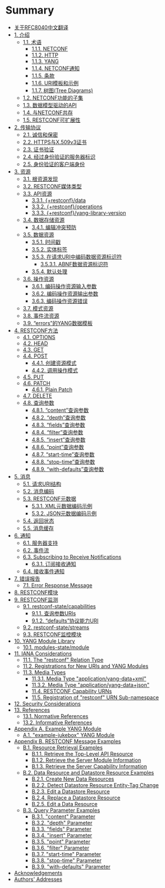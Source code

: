 # Summary

- [关于RFC8040中文翻译](README.md)
- [1. 介绍](section-1/README.md)
    - [1.1. 术语](section-1/1.1.md)
        - [1.1.1. NETCONF](section-1/1.1.1.md)
        - [1.1.2. HTTP](section-1/1.1.2.md)
        - [1.1.3. YANG](section-1/1.1.3.md)
        - [1.1.4. NETCONF通知](section-1/1.1.4.md)
        - [1.1.5. 条款](section-1/1.1.5.md)
        - [1.1.6. URI模板和示例](section-1/1.1.6.md)
        - [1.1.7. 树图(Tree Diagrams)](section-1/1.1.7.md)
    - [1.2. NETCONF功能的子集](section-1/1.2.md)
    - [1.3. 数据模型驱动的API](section-1/1.3.md)
    - [1.4. 与NETCONF共存](section-1/1.4.md)
    - [1.5. RESTCONF可扩展性](section-1/1.5.md)
- [2. 传输协议](section-2/README.md)
   - [2.1. 诚信和保密](section-2/2.1.md)
   - [2.2. HTTPS与X.509v3证书](section-2/2.2.md)
   - [2.3. 证书验证](section-2/2.3.md)
   - [2.4. 经过身份验证的服务器标识](section-2/2.4.md)
   - [2.5. 身份验证的客户端身份](section-2/2.5.md)
- [3. 资源](section-3/README.md)
   - [3.1. 根资源发现](section-3/3.1.md)
   - [3.2. RESTCONF媒体类型](section-3/3.2.md)
   - [3.3. API资源](section-3/3.3.md)
        - [3.3.1. {+restconf}/data](section-3/3.3.1.md)
        - [3.3.2. {+restconf}/operations](section-3/3.3.2.md)
        - [3.3.3. {+restconf}/yang-library-version](section-3/3.3.3.md)
   - [3.4. 数据存储资源](section-3/3.4.md)
        - [3.4.1. 编辑冲突预防](section-3/3.4.1.md)
   - [3.5. 数据资源](section-3/3.5.md)
        - [3.5.1. 时间戳](section-3/3.5.1.md)
        - [3.5.2. 实体标签](section-3/3.5.2.md)
        - [3.5.3. 在请求URI中编码数据资源标识符](section-3/3.5.3.md)
            - [3.5.3.1. ABNF数据资源标识符
](section-3/3.5.3.1.md)
        - [3.5.4. 默认处理](section-3/3.5.4.md)
   - [3.6. 操作资源](section-3/3.6.md)
        - [3.6.1. 编码操作资源输入参数](section-3/3.6.1.md)
        - [3.6.2. 编码操作资源输出参数](section-3/3.6.2.md)
        - [3.6.3. 编码操作资源错误](section-3/3.6.3.md)
   - [3.7. 模式资源](section-3/3.7.md)
   - [3.8. 事件流资源](section-3/3.8.md)
   - [3.9. “errors”的YANG数据模板](section-3/3.9.md)
- [4. RESTCONF方法](section-4/README.md)
    - [4.1. OPTIONS](section-4/4.1.md)
    - [4.2. HEAD](section-4/4.2.md)
    - [4.3. GET](section-4/4.3.md)
    - [4.4. POST](section-4/4.4.md)
        - [4.4.1. 创建资源模式](section-4/4.4.1.md)
        - [4.4.2. 调用操作模式](section-4/4.4.2.md)
    - [4.5. PUT](section-4/4.5.md)
    - [4.6. PATCH](section-4/4.6.md)
        - [4.6.1. Plain Patch](section-4/4.6.1.md)
    - [4.7. DELETE](section-4/4.7.md)
    - [4.8. 查询参数](section-4/4.8.md)
        - [4.8.1. “content”查询参数](section-4/4.8.1.md)
        - [4.8.2. “depth”查询参数](section-4/4.8.2.md)
        - [4.8.3. “fields”查询参数](section-4/4.8.3.md)
        - [4.8.4. “filter”查询参数](section-4/4.8.4.md)
        - [4.8.5. “insert”查询参数](section-4/4.8.5.md)
        - [4.8.6. “point”查询参数](section-4/4.8.6.md)
        - [4.8.7. “start-time”查询参数](section-4/4.8.7.md)
        - [4.8.8. “stop-time”查询参数](section-4/4.8.8.md)
        - [4.8.9. “with-defaults”查询参数](section-4/4.8.9.md)
- [5. 消息](section-5/README.md)
    - [5.1. 请求URI结构](section-5/5.1.md)
    - [5.2. 消息编码](section-5/5.2.md)
    - [5.3. RESTCONF元数据](section-5/5.3.md)
        - [5.3.1. XML元数据编码示例](section-5/5.3.1.md)
        - [5.3.2. JSON元数据编码示例](section-5/5.3.2.md)
    - [5.4. 返回状态](section-5/5.4.md)
    - [5.5. 消息缓存](section-5/5.5.md)
- [6. 通知](section-6/README.md)
    - [6.1. 服务器支持](section-6/6.1.md)
    - [6.2. 事件流](section-6/6.2.md)
    - [6.3. Subscribing to Receive Notifications](section-6/6.3.md)
        - [6.3.1. 订阅接收通知](section-6/6.3.1.md)
    - [6.4. 接收事件通知](section-6/6.4.md)
- [7. 错误报告](section-7/README.md)
    - [7.1. Error Response Message](section-7/7.1.md)
- [8. RESTCONF模块](section-8/README.md)
- [9. RESTCONF监测](section-9/README.md)
    - [9.1. restconf-state/capabilities](section-9/9.1.md)
        - [9.1.1. 查询参数URIs](section-9/9.1.1.md)
        - [9.1.2. “defaults”协议能力URI](section-9/9.1.2.md)
    - [9.2. restconf-state/streams](section-9/9.2.md)
    - [9.3. RESTCONF监控模块](section-9/9.3.md)
- [10. YANG Module Library]()
    - [10.1. modules-state/module]()
- [11. IANA Considerations]()
    - [11.1. The "restconf" Relation Type]()
    - [11.2. Registrations for New URIs and YANG Modules]()
    - [11.3. Media Types]()
        - [11.3.1. Media Type "application/yang-data+xml"]()
        - [11.3.2. Media Type "application/yang-data+json"]()
        - [11.4. RESTCONF Capability URNs]()
        - [11.5. Registration of "restconf" URN Sub-namespace]()
- [12. Security Considerations]()
- [13. References]()
    - [13.1. Normative References]()
    - [13.2. Informative References]()
- [Appendix A. Example YANG Module]()
    - [A.1. "example-jukebox" YANG Module]()
- [Appendix B. RESTCONF Message Examples]()
    - [B.1. Resource Retrieval Examples]()
        - [B.1.1. Retrieve the Top-Level API Resource]()
        - [B.1.2. Retrieve the Server Module Information]()
        - [B.1.3. Retrieve the Server Capability Information]()
    - [B.2. Data Resource and Datastore Resource Examples]()
        - [B.2.1. Create New Data Resources]()
        - [B.2.2. Detect Datastore Resource Entity-Tag Change]()
        - [B.2.3. Edit a Datastore Resource]()
        - [B.2.4. Replace a Datastore Resource]()
        - [B.2.5. Edit a Data Resource]()
    - [B.3. Query Parameter Examples]()
        - [B.3.1. "content" Parameter]()
        - [B.3.2. "depth" Parameter]()
        - [B.3.3. "fields" Parameter]()
        - [B.3.4. "insert" Parameter]()
        - [B.3.5. "point" Parameter]()
        - [B.3.6. "filter" Parameter]()
        - [B.3.7. "start-time" Parameter]()
        - [B.3.8. "stop-time" Parameter]()
        - [B.3.9. "with-defaults" Parameter]()
- [Acknowledgements]()
- [Authors' Addresses]()

